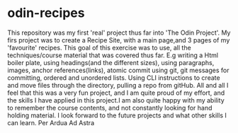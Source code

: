 # odin-recipes
This repository was my first 'real' project thus far into 'The Odin Project'. My firs project was to create a Recipe Site, with a main page,and 3 pages of my 'favourite' recipes. This goal of this exercise was to use, all the techniques/course material that was covered thus far. E.g writing a Html boiler plate, using headings(and the different sizes), using paragraphs, images, anchor references(links), atomic commit using git, git messages for committing, ordered and unordered lists. Using CLI instructions to create and move files through the directory, pulling a repo from gitHub. All and all I feel that this was a very fun project, and I am quite proud of my effort, and the skills I have applied in this project.I am also quite happy with my ability to remember the course contents, and not constantly looking for hand holding material. I look forward to the future projects and what other skills I can learn. Per Ardua Ad Astra 